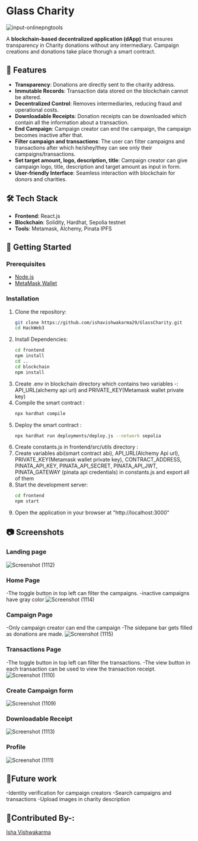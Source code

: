 # Glass Charity
![input-onlinepngtools](https://github.com/user-attachments/assets/6e0ec517-7162-4a0c-ba41-97fc2c24f8fd)

A **blockchain-based decentralized application (dApp)** that ensures transparency in Charity donations without any intermediary. Campaign creations and donations take place thorugh a smart contract.

## 🌟 Features

- **Transparency**: Donations are directly sent to the charity address.
- **Immutable Records**: Transaction data stored on the blockchain cannot be altered.
- **Decentralized Control**: Removes intermediaries, reducing fraud and operational costs.
- **Downloadable Receipts**: Donation receipts can be downloaded which contain all the information about a transaction.
- **End Campaign**: Campaign creator can end the campaign, the campaign becomes inactive after that.
- **Filter campaign and transactions**: The user can filter campaigns and transactions after which he/shey/they can see only their campaigns/transactions.
- **Set target amount, logo, description, title**: Campaign creator can give campaign logo, title, description and target amount as input in form.
- **User-friendly Interface**: Seamless interaction with blockchain for donors and charities.

## 🛠 Tech Stack

- **Frontend**: React.js
- **Blockchain**: Solidity, Hardhat, Sepolia testnet 
- **Tools**: Metamask, Alchemy, Pinata IPFS


## 🚀 Getting Started

### Prerequisites

- [Node.js](https://nodejs.org/)
- [MetaMask Wallet](https://metamask.io/)

### Installation

1. Clone the repository:
   ```bash
   git clone https://github.com/ishavishwakarma29/GlassCharity.git
   cd HackWeb3
2. Install Dependencies:
    ```bash
   cd frontend
   npm install
   cd ..
   cd blockchain
   npm install
3. Create .env in blockchain directory which contains two variables -: API_URL(alchemy api url) and PRIVATE_KEY(Metamask wallet private key)
4. Compile the smart contract :
     ```bash
   npx hardhat compile
5. Deploy the smart contract :
   ```bash
   npx hardhat run deployments/deploy.js --network sepolia
6. Create constants.js in frontend/src/utils directory :
7. Create variables abi(smart contract abi), API_URL(Alchemy Api url), PRIVATE_KEY(Metamask wallet private key), CONTRACT_ADDRESS, PINATA_API_KEY, PINATA_API_SECRET, PINATA_API_JWT, PINATA_GATEWAY (pinata api credentials) in constants.js and export all of them
8. Start the development server:
   ```bash
   cd frontend
   npm start
9. Open the application in your browser at "http://localhost:3000"

## 📷 Screenshots
### Landing page
![Screenshot (1112)](https://github.com/user-attachments/assets/b18a1087-4ccd-4b0b-a4a5-ed7ecc30847b)
### Home Page
-The toggle button in top left can filter the campaigns.
-inactive campaigns have gray color
![Screenshot (1114)](https://github.com/user-attachments/assets/2f538aa7-9f7c-4dda-816a-036bbfd41c4a)
### Campaign Page
-Only campaign creator can end the campaign
-The sidepane bar gets filled as donations are made.
![Screenshot (1115)](https://github.com/user-attachments/assets/49a84b64-79d4-4dc2-92a3-45237ca7f511)
### Transactions Page
-The toggle button in top left can filter the transactions.
-The view button in each transaction can be used to view the transaction receipt.
![Screenshot (1110)](https://github.com/user-attachments/assets/77aaec8c-8d2b-45fe-ba03-a9fd4fcc0fdd)
### Create Campaign form
![Screenshot (1109)](https://github.com/user-attachments/assets/0e46e0f8-af51-4b2c-82fe-bf225966f124)
### Downloadable Receipt
![Screenshot (1113)](https://github.com/user-attachments/assets/446d8346-4586-47be-ac40-d28efce87b9b)
### Profile
![Screenshot (1111)](https://github.com/user-attachments/assets/c7d210ad-c16a-4d4b-8974-21d6e078e5e8)

## 🔮Future work
-Identity verification for campaign creators
-Search campaigns and transactions
-Upload images in charity description

## 👧Contributed By-:
[Isha Vishwakarma](https://github.com/ishavishwakarma29)










